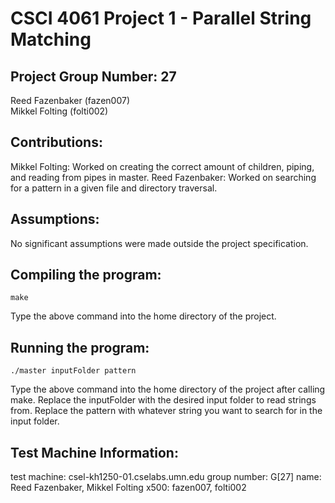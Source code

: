 # CSCI 4061 Project 1 - Parallel String Matching
## Project Group Number: 27  
Reed Fazenbaker (fazen007)  
Mikkel Folting (folti002)  

## Contributions: 
Mikkel Folting: Worked on creating the correct amount of children, piping, and reading from pipes in master. 
Reed Fazenbaker: Worked on searching for a pattern in a given file and directory traversal.

## Assumptions: 
No significant assumptions were made outside the project specification. 

## Compiling the program: 
```
make
```
Type the above command into the home directory of the project. 

## Running the program: 
```
./master inputFolder pattern
```
Type the above command into the home directory of the project after calling make. 
Replace the inputFolder with the desired input folder to read strings from. 
Replace the pattern with whatever string you want to search for in the input folder. 

## Test Machine Information: 
test machine: csel-kh1250-01.cselabs.umn.edu 
group number: G[27] 
name: Reed Fazenbaker, Mikkel Folting 
x500: fazen007, folti002